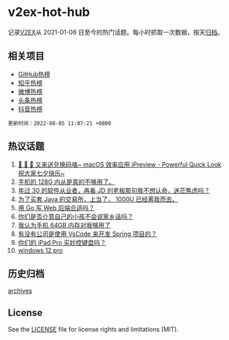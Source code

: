 # v2ex-hot-hub

 记录[V2EX](https://www.v2ex.com/)从 2021-01-06 日至今的热门话题。每小时抓取一次数据，按天[归档](archives)。
 
 ## 相关项目

- [GitHub热榜](https://github.com/snaildev/github-hot-hub)
- [知乎热榜](https://github.com/snaildev/zhihu-hot-hub)
- [微博热榜](https://github.com/snaildev/weibo-hot-hub)
- [头条热榜](https://github.com/snaildev/toutiao-hot-hub)
- [抖音热榜](https://github.com/snaildev/douyin-hot-hub)


 `更新时间：2022-08-05 11:07:21 +0800`

## 热议话题

1. [🎉 🎉 🎉 又来送兑换码咯~ macOS 效率应用 iPreview - Powerful Quick Look 祝大家七夕快乐~](https://www.v2ex.com/t/870662)
1. [手机的 128G 内从是真的不够用了。](https://www.v2ex.com/t/870607)
1. [年过 30 的软件从业者，再看 JD 刘老板那句我不想认命，迷茫焦虑吗？](https://www.v2ex.com/t/870639)
1. [为了买套 Java 的交易所，上当了， 1000U 已经离我而去。](https://www.v2ex.com/t/870610)
1. [用 Go 写 Web 后端合适吗？](https://www.v2ex.com/t/870659)
1. [你们是否介意自己的小孩不会说家乡话吗？](https://www.v2ex.com/t/870764)
1. [我认为手机 64GB 内存对我够用了](https://www.v2ex.com/t/870724)
1. [有没有公司是使用 VsCode 来开发 Spring 项目的？](https://www.v2ex.com/t/870600)
1. [你们的 iPad Pro 买妙控键盘吗？](https://www.v2ex.com/t/870622)
1. [windows 12 pro](https://www.v2ex.com/t/870752)

## 历史归档

[archives](archives)

## License

See the [LICENSE](LICENSE) file for license rights and limitations (MIT).
